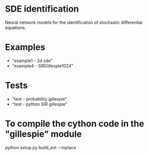 # SDE identification

Neural network models for the identification of stochastic differential equations.

# Examples

 * "example1 - 2d sde"
 * "example4 - SIRGillespie1024"

# Tests

 * "test - probability gillespie"
 * "test - python SIR gillespie"
 
# To compile the cython code in the "gillespie" module

python setup.py build_ext --inplace
